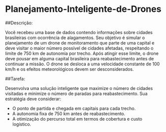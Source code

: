 # Planejamento-Inteligente-de-Drones

##Descrição:

Você recebeu uma base de dados contendo informações sobre cidades brasileiras com ocorrência de alagamentos. Seu objetivo é simular o planejamento de um drone de monitoramento que parte de uma capital e deve visitar o maior número possível de cidades afetadas, respeitando o limite de 750 km de autonomia por trecho. Após atingir esse limite, o drone deve pousar em alguma capital brasileira para reabastecimento antes de continuar a missão. O drone se desloca a uma velocidade constante de 100 km/h e os efeitos meteorológicos devem ser desconsiderados.

##Tarefa:

Desenvolva uma solução inteligente que maximize o número de cidades visitadas e minimize o número de paradas para reabastecimento. Sua estratégia deve considerar:

- O ponto de partida e chegada em capitais para cada trecho.
- A autonomia fixa de 750 km antes de reabastecimento.
- A otimização do percurso total em termos de cobertura e custo logístico.
